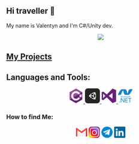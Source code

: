 ## Hi traveller 🌌

My name is Valentyn and I'm C#/Unity dev.

<p align="center">
  <img src="https://github-readme-stats.vercel.app/api?username=VsIG-official&count_private=true&show_icons=true&theme=radical" data-canonical-src="https://github-readme-stats.vercel.app/api?username=VsIG-official&count_private=true&show_icons=true&theme=radical" />
</p>

## [My Projects](https://github.com/VsIG-official?tab=repositories)

## Languages and Tools:
<p align="center"> 
  <a href="https://docs.microsoft.com/en-us/dotnet/csharp/" target="_blank"> <img src="https://raw.githubusercontent.com/devicons/devicon/master/icons/csharp/csharp-original.svg" alt="csharp" width="40" height="40"/> </a>
  <a href="https://unity.com/" target="_blank"> <img src="https://github.com/VsIG-official/Images/blob/master/Unity_3D.png" alt="unity" width="40" height="40"/> </a>
  <a href="https://visualstudio.microsoft.com/" target="_blank"> <img src="https://raw.githubusercontent.com/devicons/devicon/master/icons/visualstudio/visualstudio-plain.svg" alt="visual studio" width="40" height="40"/> </a>
  <a href="https://docs.microsoft.com/en-us/dotnet/" target="_blank"> <img src="https://raw.githubusercontent.com/devicons/devicon/master/icons/dot-net/dot-net-plain-wordmark.svg" alt=".Net" width="40" height="40"/> </a>
</p>

### How to find Me:

<p align="center">
	<a href="mailto:valentyn2202@gmail.com" target="_blank" title="Mail"><img align="center" src="https://github.com/VsIG-official/VsIG-official/blob/master/Images/gmail.png" alt="valentyn2202@gmail.com" height="30" width="30" /></a>
	<a href="https://www.instagram.com/vsig_official/" target="_blank" title="Instagram"><img align="center" src="https://github.com/VsIG-official/VsIG-official/blob/master/Images/Instagram.png" alt="https://www.instagram.com/vsig_official/" height="30" width="30" /></a>
	<a href="https://t.me/VsIG_official" target="_blank" title="Telegram"><img align="center" src="https://github.com/VsIG-official/VsIG-official/blob/master/Images/telegram.png" alt="https://t.me/VsIG_official" height="30" width="30" /></a>
	<a href="https://www.linkedin.com/in/valentyn-dominskyi-34951a1aa/" target="_blank" title="LinkedIn"><img align="center" src="https://github.com/VsIG-official/VsIG-official/blob/master/Images/linkedin.png" alt="https://www.linkedin.com/in/valentyn-dominskyi-34951a1aa/" height="30" width="30" /></a>
</p>

